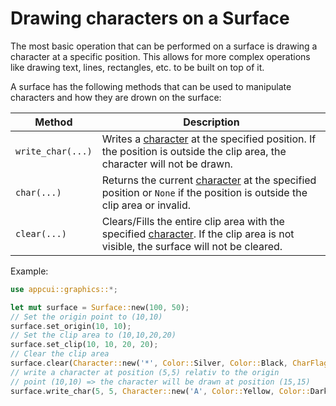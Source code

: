 # Drawing characters on a Surface

The most basic operation that can be performed on a surface is drawing a character at a specific position. This allows for more complex operations like drawing text, lines, rectangles, etc. to be built on top of it.

A surface has the following methods that can be used to manipulate characters and how they are drown on the surface:

| Method            | Description                                                                                                                                                 |
| ----------------- | ----------------------------------------------------------------------------------------------------------------------------------------------------------- |
| `write_char(...)` | Writes a [character](../screen.md#character) at the specified position. If the position is outside the clip area, the character will not be drawn.                 |
| `char(...)`       | Returns the current [character](../screen.md#character) at the specified position or `None` if the position is outside the clip area or invalid.            |
| `clear(...)`      | Clears/Fills the entire clip area with the specified [character](../screen.md#character). If the clip area is not visible, the surface will not be cleared. |

Example:

```rust
use appcui::graphics::*;

let mut surface = Surface::new(100, 50);
// Set the origin point to (10,10)
surface.set_origin(10, 10);
// Set the clip area to (10,10,20,20)
surface.set_clip(10, 10, 20, 20);
// Clear the clip area
surface.clear(Character::new('*', Color::Silver, Color::Black, CharFlags::None))
// write a character at position (5,5) relativ to the origin
// point (10,10) => the character will be drawn at position (15,15)
surface.write_char(5, 5, Character::new('A', Color::Yellow, Color::DarkBlue, CharFlags::None));
```